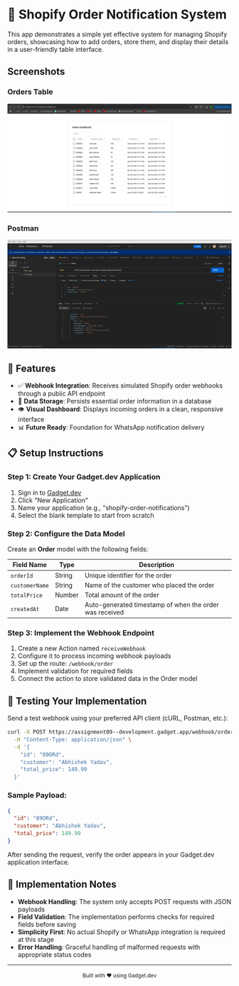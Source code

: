 # 📱 Shopify Order Notification System

This app demonstrates a simple yet effective system for managing Shopify orders, showcasing how to add orders, store them, and display their details in a user-friendly table interface.

## Screenshots

### Orders Table

![Orders Table Screenshot](screenshots/table.png)

### Postman

![Postman View](screenshots/postman.jpeg)

## 🚀 Features

- ✅ **Webhook Integration**: Receives simulated Shopify order webhooks through a public API endpoint
- 💾 **Data Storage**: Persists essential order information in a database
- 👁️ **Visual Dashboard**: Displays incoming orders in a clean, responsive interface
- 📊 **Future Ready**: Foundation for WhatsApp notification delivery

## 📋 Setup Instructions

### Step 1: Create Your Gadget.dev Application

1. Sign in to [Gadget.dev](https://gadget.dev)
2. Click "New Application"
3. Name your application (e.g., "shopify-order-notifications")
4. Select the blank template to start from scratch

### Step 2: Configure the Data Model

Create an **Order** model with the following fields:

| Field Name     | Type   | Description                                             |
| -------------- | ------ | ------------------------------------------------------- |
| `orderId`      | String | Unique identifier for the order                         |
| `customerName` | String | Name of the customer who placed the order               |
| `totalPrice`   | Number | Total amount of the order                               |
| `createdAt`    | Date   | Auto-generated timestamp of when the order was received |

### Step 3: Implement the Webhook Endpoint

1. Create a new Action named `receiveWebhook`
2. Configure it to process incoming webhook payloads
3. Set up the route: `/webhook/order`
4. Implement validation for required fields
5. Connect the action to store validated data in the Order model

## 🧪 Testing Your Implementation

Send a test webhook using your preferred API client (cURL, Postman, etc.):

```bash
curl -X POST https://assignment09--development.gadget.app/webhook/order \
  -H "Content-Type: application/json" \
  -d '{
    "id": "89ORd",
    "customer": "Abhishek Yadav",
    "total_price": 149.99
  }'
```

### Sample Payload:

```json
{
  "id": "89ORd",
  "customer": "Abhishek Yadav",
  "total_price": 149.99
}
```

After sending the request, verify the order appears in your Gadget.dev application interface.

## 📝 Implementation Notes

- **Webhook Handling**: The system only accepts POST requests with JSON payloads
- **Field Validation**: The implementation performs checks for required fields before saving
- **Simplicity First**: No actual Shopify or WhatsApp integration is required at this stage
- **Error Handling**: Graceful handling of malformed requests with appropriate status codes

---

<p align="center">
  <small>Built with ❤️ using Gadget.dev</small>
</p>
